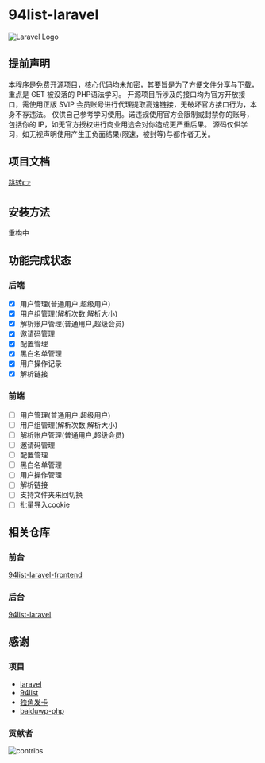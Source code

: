 # 94list-laravel

![Laravel Logo](https://raw.githubusercontent.com/laravel/art/master/logo-lockup/5%20SVG/2%20CMYK/1%20Full%20Color/laravel-logolockup-cmyk-red.svg)

## 提前声明

本程序是免费开源项目，核心代码均未加密，其要旨是为了方便文件分享与下载，重点是 GET 被没落的 PHP语法学习。
开源项目所涉及的接口均为官方开放接口，需使用正版 SVIP 会员账号进行代理提取高速链接，无破坏官方接口行为，本身不存违法。
仅供自己参考学习使用。诺违规使用官方会限制或封禁你的账号，包括你的 IP，如无官方授权进行商业用途会对你造成更严重后果。
源码仅供学习，如无视声明使用产生正负面结果(限速，被封等)与都作者无关。

## 项目文档

[跳转👉](https://blog.huankong.top/docs/94list-laravel)

## 安装方法

重构中

## 功能完成状态

### 后端

- [x] 用户管理(普通用户,超级用户)
- [x] 用户组管理(解析次数,解析大小)
- [x] 解析账户管理(普通用户,超级会员)
- [x] 邀请码管理
- [x] 配置管理
- [x] 黑白名单管理
- [x] 用户操作记录
- [x] 解析链接

### 前端

- [ ] 用户管理(普通用户,超级用户)
- [ ] 用户组管理(解析次数,解析大小)
- [ ] 解析账户管理(普通用户,超级会员)
- [ ] 邀请码管理
- [ ] 配置管理
- [ ] 黑白名单管理
- [ ] 用户操作管理
- [ ] 解析链接
- [ ] 支持文件夹来回切换
- [ ] 批量导入cookie

## 相关仓库

### 前台

[94list-laravel-frontend](https://github.com/huankong233/94list-laravel-frontend)

### 后台

[94list-laravel](https://github.com/huankong233/94list-laravel)

## 感谢

### 项目

- [laravel](https://laravel.com)
- [94list](https://github.com/codehub666/94list)
- [独角发卡](https://github.com/assimon/dujiaoka)
- [baiduwp-php](https://github.com/yuantuo666/baiduwp-php)

### 贡献者

![contribs](https://contrib.rocks/image?repo=huankong233/94list-laravel)
